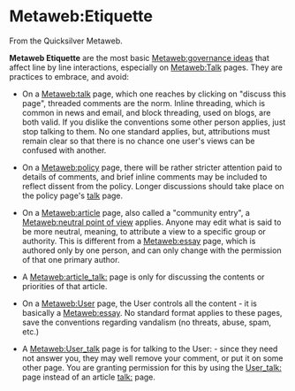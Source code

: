 
# Metaweb:Etiquette

From the Quicksilver Metaweb.

**Metaweb Etiquette** are the most basic [Metaweb:governance ideas](/metaweb-governance-ideas) that affect line by line interactions, especially on [Metaweb:Talk](/metaweb-talk) pages. They are practices to embrace, and avoid:

* On a [Metaweb:talk](/metaweb-talk) page, which one reaches by clicking on "discuss this page", threaded comments are the norm. Inline threading, which is common in news and email, and block threading, used on blogs, are both valid. If you dislike the conventions some other person applies, just stop talking to them. No one standard applies, but, attributions must remain clear so that there is no chance one user's views can be confused with another.


* On a [Metaweb:policy](/metaweb-policy) page, there will be rather stricter attention paid to details of comments, and brief inline comments may be included to reflect dissent from the policy. Longer discussions should take place on the policy page's [talk](/metaweb-talk) page.


* On a [Metaweb:article](/metaweb-article) page, also called a "community entry", a [Metaweb:neutral point of view](/metaweb-neutral-point-of-view) applies. Anyone may edit what is said to be more neutral, meaning, to attribute a view to a specific group or authority. This is different from a [Metaweb:essay](/metaweb-essay) page, which is authored only by one person, and can only change with the permission of that one primary author.


* A [Metaweb:article\_talk:](/metaweb-article-talk) page is only for discussing the contents or priorities of that article.


* On a [Metaweb:User](/metaweb-user) page, the User controls all the content - it is basically a [Metaweb:essay](/metaweb-essay). No standard format applies to these pages, save the conventions regarding vandalism (no threats, abuse, spam, etc.)


* A [Metaweb:User\_talk](/metaweb-user-talk) page is for talking to the User: - since they need not answer you, they may well remove your comment, or put it on some other page. You are granting permission for this by using the [User\_talk:](/user-talk) page instead of an article [talk:](/talk) page.
